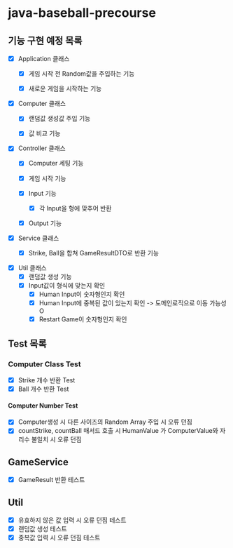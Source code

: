 # java-baseball-precourse

## 기능 구현 예정 목록
- [x] Application 클래스
  - [x] 게임 시작 전 Random값을 주입하는 기능
  - [x] 새로운 게임을 시작하는 기능


- [x] Computer 클래스
  - [x] 랜덤값 생성값 주입 기능
  - [x] 값 비교 기능


- [x] Controller 클래스
  - [x] Computer 세팅 기능
  - [x] 게임 시작 기능
  - [x] Input 기능
    - [x] 각 Input을 형에 맞추어 반환
  - [x] Output 기능


- [x] Service 클래스
  - [x] Strike, Ball을 합쳐 GameResultDTO로 반환 기능


- [x] Util 클래스
  - [x] 랜덤값 생성 기능
  - [x] Input값이 형식에 맞는지 확인
    - [x] Human Input이 숫자형인지 확인
    - [x] Human Input에 중복된 값이 있는지 확인 -> 도메인로직으로 이동 가능성 O
    - [x] Restart Game이 숫자형인지 확인
  
## Test 목록
### Computer Class Test
- [x] Strike 개수 반환 Test
- [x] Ball 개수 반환 Test
#### Computer Number Test
- [x] Computer생성 시 다른 사이즈의 Random Array 주입 시 오류 던짐
- [x] countStrike, countBall 매서드 호출 시 HumanValue 가 ComputerValue와 자리수 불일치 시 오류 던짐

## GameService
- [x] GameResult 반환 테스트

## Util
- [x] 유효하지 않은 값 입력 시 오류 던짐 테스트
- [x] 랜덤값 생성 테스트
- [x] 중복값 입력 시 오류 던짐 테스트